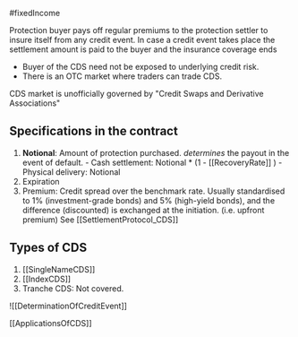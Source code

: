 #fixedIncome 

Protection buyer pays off regular premiums to the protection settler to insure itself from any credit event. In case a credit event takes place the settlement amount is paid to the buyer and the insurance coverage ends

- Buyer of the CDS need not be exposed to underlying credit risk. 
- There is an OTC market where traders can trade CDS. 

CDS market is unofficially governed by "Credit Swaps and Derivative Associations"

## Specifications in the contract 
1. **Notional**: Amount of protection purchased. *determines* the payout in the event of default. 
	   - Cash settlement: Notional * (1 - [[RecoveryRate]] )
	   - Physical delivery: Notional 
2. Expiration 
3. Premium: Credit spread over the benchmark rate. Usually standardised to 1% (investment-grade bonds) and 5% (high-yield bonds), and the difference (discounted) is exchanged at the initiation. (i.e. upfront premium) 
	See [[SettlementProtocol_CDS]]

## Types of CDS 
1. [[SingleNameCDS]]
2. [[IndexCDS]]
3. Tranche CDS: Not covered. 

![[DeterminationOfCreditEvent]]

[[ApplicationsOfCDS]]

